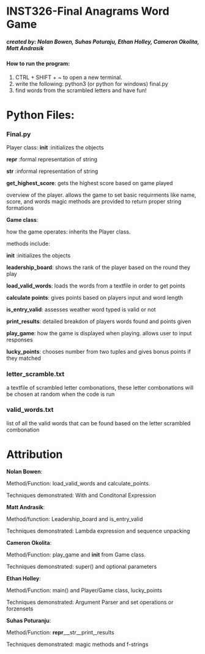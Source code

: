 # INST326-Final Anagrams Word Game
##### created by: Nolan Bowen, Suhas Poturaju, Ethan Holley, Cameron Okolita, Matt Andrasik

#### How to run the program:
1. CTRL + SHIFT + ~ to open a new terminal.
2. write the following: python3 (or python for windows) final.py
3. find words from the scrambled letters and have fun!

# Python Files:

### Final.py
Player class:
__init__ :initializes the objects

__repr__ :formal representation of string

__str__ :informal representation of string

__get_highest_score__: gets the highest score based on game played 

overview of the player. allows the game to set basic requirments like name, score, and words
magic methods are provided to return proper string formations


__Game class__:

how the game operates: inherits the Player class.

methods include:

__init__ :initializes the objects

__leadership_board__: shows the rank of the player based on the round they play

__load_valid_words__: loads the words from a textfile in order to get points

__calculate points__: gives points based on players input and word length

__is_entry_valid__: assesses weather word typed is valid or not

__print_results__: detailed breakdon of players words found and points given

__play_game__: how the game is displayed when playing. allows user to input responses 

__lucky_points__: chooses number from two tuples and gives bonus points if they matched 

### letter_scramble.txt
a textfile of scrambled letter combonations, these letter combonations will be chosen at random when the code is run



### valid_words.txt
list of all the valid words that can be found based on the letter scrambled combonation


# Attribution
__Nolan Bowen__:

Method/Function: load_valid_words and calculate_points.

Techniques demonstrated: With and Conditonal Expression

__Matt Andrasik__:

Method/function: Leadership_board and is_entry_valid

Techniques demonstrated: Lambda expression and sequence unpacking



__Cameron Okolita__:

Method/Function: play_game and __init__ from Game class.

Techniques demonstrated: super() and optional parameters


__Ethan Holley__: 

Method/Function: main() and Player/Game class, lucky_points

Techniques demonstrated: Argument Parser and set operations or forzensets


__Suhas Poturanju__:

Method/Function: __repr__,__str__print,_results

Techniques demonstrated: magic methods and f-strings







